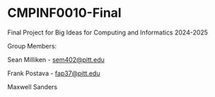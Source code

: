 # CMPINF0010-Final
Final Project for Big Ideas for Computing and Informatics 2024-2025

Group Members:

Sean Milliken - sem402@pitt.edu

Frank Postava - fap37@pitt.edu

Maxwell Sanders


